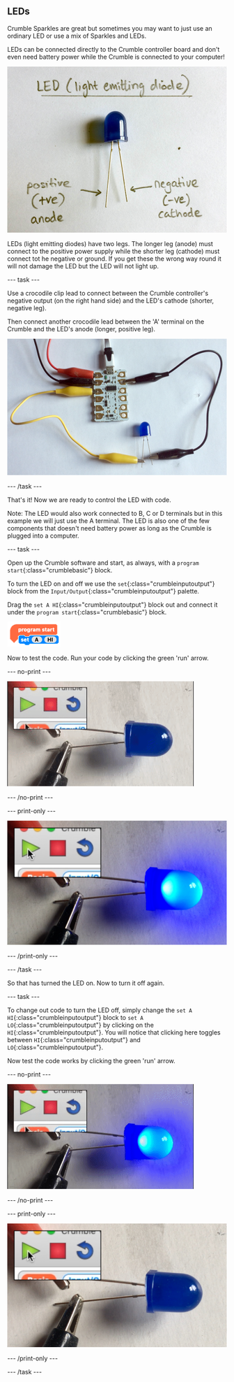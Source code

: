 ## LEDs

Crumble Sparkles are great but sometimes you may want to just use an ordinary LED or use a mix of Sparkles and LEDs.

LEDs can be connected directly to the Crumble controller board and don't even need battery power while the Crumble is connected to your computer!

![Annotated LED](images/annotatedLED.png)

LEDs (light emitting diodes) have two legs. The longer leg (anode) must connect to the positive power supply while the shorter leg (cathode) must connect tot he negative or ground. If you get these the wrong way round it will not damage the LED but the LED will not light up.

--- task ---

Use a crocodile clip lead to connect between the Crumble controller's negative output (on the right hand side) and the LED's cathode (shorter, negative leg).

Then connect another crocodile lead between the 'A' terminal on the Crumble and the LED's anode (longer, positive leg).

![Connecting the LED to the Crumble](images/led_to_crumble.png)

--- /task ---

That's it! Now we are ready to control the LED with code.

Note: The LED would also work connected to B, C or D terminals but in this example we will just use the A terminal. The LED is also one of the few components that doesn't need battery power as long as the Crumble is plugged into a computer.

--- task ---

Open up the Crumble software and start, as always, with a `program start`{:class="crumblebasic"} block.

To turn the LED on and off we use the `set`{:class="crumbleinputoutput"} block from the `Input/Output`{:class="crumbleinputoutput"} palette.

Drag the `set A HI`{:class="crumbleinputoutput"} block out and connect it under the `program start`{:class="crumblebasic"} block.


![Code to turn LED on](images/turnOnLedCode.png)


Now to test the code. Run your code by clicking the green 'run' arrow.

--- no-print ---

![Running code to light LED](images/green_arrow_LED_light.gif)

--- /no-print ---

--- print-only ---

![Running code to light LED](images/green_arrow_LED_light.png)

--- /print-only ---

--- /task ---

So that has turned the LED on. Now to turn it off again.

--- task ---

To change out code to turn the LED off, simply change the `set A HI`{:class="crumbleinputoutput"} block to `set A LO`{:class="crumbleinputoutput"} by clicking on the `HI`{:class="crumbleinputoutput"}. You will notice that clicking here toggles between `HI`{:class="crumbleinputoutput"} and `LO`{:class="crumbleinputoutput"}.

Now test the code works by clicking the green 'run' arrow.

--- no-print ---

![Running code to light LED](images/green_arrow_LED_light_off.gif)

--- /no-print ---

--- print-only ---

![Running code to light LED](images/green_arrow_LED_light_off.png)

--- /print-only ---

--- /task ---

